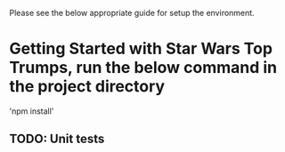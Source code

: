 Please see the below appropriate guide for setup the environment.

# Getting Started with Star Wars Top Trumps, run the below command in the project directory
'npm install'

## TODO: Unit tests 
